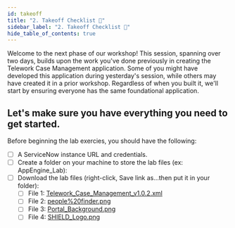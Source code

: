 ```yaml
---
id: takeoff
title: "2. Takeoff Checklist 🚀"
sidebar_label: "2. Takeoff Checklist 🚀"
hide_table_of_contents: true
---
```

Welcome to the next phase of our workshop! This session, spanning over two days, builds upon the work you've done previously in creating the Telework Case Management application. Some of you might have developed this application during yesterday's session, while others may have created it in a prior workshop. Regardless of when you built it, we'll start by ensuring everyone has the same foundational application.

## Let's make sure you have everything you need to get started.

Before beginning the lab exercies, you should have the following:

- [ ] A ServiceNow instance URL and credentials.
- [ ] Create a folder on your machine to store the lab files (ex: AppEngine_Lab): 
- [ ] Download the lab files (right-click, Save link as...then put it in your folder):
    - [ ] File 1: [Telework_Case_Management_v1.0.2.xml](../lab_files/Telework_Case_Management_v1.0.2.xml)
    - [ ] File 2: [people%20finder.png](../lab_files/people%20finder.png)
    - [ ] File 3: [Portal_Background.png](../lab_files/Portal_Background.png)  
    - [ ] File 4: [SHIELD_Logo.png](../lab_files/SHIELD_Logo.png)  
